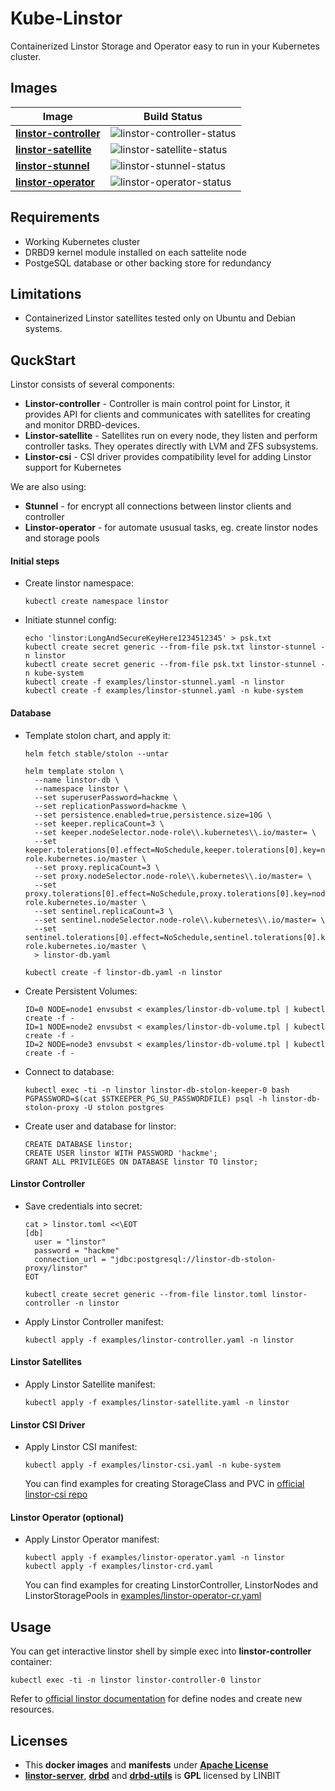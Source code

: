 # Kube-Linstor

Containerized Linstor Storage and Operator easy to run in your Kubernetes cluster.

## Images


| Image                    | Build Status                 |
|--------------------------|------------------------------|
| **[linstor-controller]** | ![linstor-controller-status] |
| **[linstor-satellite]**  | ![linstor-satellite-status]  |
| **[linstor-stunnel]**    | ![linstor-stunnel-status]    |
| **[linstor-operator]**   | ![linstor-operator-status]   |

[linstor-controller]: dockerfiles/linstor-controller/Dockerfile
[linstor-controller-status]: https://img.shields.io/docker/build/kvaps/linstor-controller.svg
[linstor-satellite]: dockerfiles/linstor-controller/Dockerfile
[linstor-satellite-status]: https://img.shields.io/docker/build/kvaps/linstor-satellite.svg
[linstor-stunnel]: dockerfiles/linstor-stunnel/Dockerfile
[linstor-stunnel-status]: https://img.shields.io/docker/build/kvaps/linstor-stunnel.svg
[linstor-operator]: dockerfiles/linstor-operator/Dockerfile
[linstor-operator-status]: https://img.shields.io/docker/build/kvaps/linstor-operator.svg

## Requirements

* Working Kubernetes cluster
* DRBD9 kernel module installed on each sattelite node
* PostgeSQL database or other backing store for redundancy

## Limitations

* Containerized Linstor satellites tested only on Ubuntu and Debian systems.

## QuckStart

Linstor consists of several components:

* **Linstor-controller** - Controller is main control point for Linstor, it provides API for clients and communicates with satellites for creating and monitor DRBD-devices.
* **Linstor-satellite** - Satellites run on every node, they listen and perform controller tasks. They operates directly with LVM and ZFS subsystems.
* **Linstor-csi** - CSI driver provides compatibility level for adding Linstor support for Kubernetes

We are also using:

* **Stunnel** - for encrypt all connections between linstor clients and controller
* **Linstor-operator** - for automate ususual tasks, eg. create linstor nodes and storage pools


#### Initial steps

* Create linstor namespace:

  ```
  kubectl create namespace linstor
  ```

* Initiate stunnel config:

  ```
  echo 'linstor:LongAndSecureKeyHere1234512345' > psk.txt
  kubectl create secret generic --from-file psk.txt linstor-stunnel -n linstor
  kubectl create secret generic --from-file psk.txt linstor-stunnel -n kube-system
  kubectl create -f examples/linstor-stunnel.yaml -n linstor
  kubectl create -f examples/linstor-stunnel.yaml -n kube-system
  ```

#### Database

* Template stolon chart, and apply it:

  ```
  helm fetch stable/stolon --untar
  
  helm template stolon \
    --name linstor-db \
    --namespace linstor \
    --set superuserPassword=hackme \
    --set replicationPassword=hackme \
    --set persistence.enabled=true,persistence.size=10G \
    --set keeper.replicaCount=3 \
    --set keeper.nodeSelector.node-role\\.kubernetes\\.io/master= \
    --set keeper.tolerations[0].effect=NoSchedule,keeper.tolerations[0].key=node-role.kubernetes.io/master \
    --set proxy.replicaCount=3 \
    --set proxy.nodeSelector.node-role\\.kubernetes\\.io/master= \
    --set proxy.tolerations[0].effect=NoSchedule,proxy.tolerations[0].key=node-role.kubernetes.io/master \
    --set sentinel.replicaCount=3 \
    --set sentinel.nodeSelector.node-role\\.kubernetes\\.io/master= \
    --set sentinel.tolerations[0].effect=NoSchedule,sentinel.tolerations[0].key=node-role.kubernetes.io/master \
    > linstor-db.yaml
  
  kubectl create -f linstor-db.yaml -n linstor
  ```

* Create Persistent Volumes:
  ```
  ID=0 NODE=node1 envsubst < examples/linstor-db-volume.tpl | kubectl create -f -
  ID=1 NODE=node2 envsubst < examples/linstor-db-volume.tpl | kubectl create -f -
  ID=2 NODE=node3 envsubst < examples/linstor-db-volume.tpl | kubectl create -f -
  ```

* Connect to database:
  ```
  kubectl exec -ti -n linstor linstor-db-stolon-keeper-0 bash
  PGPASSWORD=$(cat $STKEEPER_PG_SU_PASSWORDFILE) psql -h linstor-db-stolon-proxy -U stolon postgres
  ```
  
* Create user and database for linstor:
  ```
  CREATE DATABASE linstor;
  CREATE USER linstor WITH PASSWORD 'hackme';
  GRANT ALL PRIVILEGES ON DATABASE linstor TO linstor;
  ```

#### Linstor Controller

* Save credentials into secret:
  ```
  cat > linstor.toml <<\EOT
  [db]
    user = "linstor"
    password = "hackme"
    connection_url = "jdbc:postgresql://linstor-db-stolon-proxy/linstor"
  EOT
  
  kubectl create secret generic --from-file linstor.toml linstor-controller -n linstor
  ```
  
* Apply Linstor Controller manifest:
  ```
  kubectl apply -f examples/linstor-controller.yaml -n linstor
  ```

#### Linstor Satellites

* Apply Linstor Satellite manifest:

  ```
  kubectl apply -f examples/linstor-satellite.yaml -n linstor
  ```

#### Linstor CSI Driver

* Apply Linstor CSI manifest:

  ```
  kubectl apply -f examples/linstor-csi.yaml -n kube-system
  ```

  You can find examples for creating StorageClass and PVC in [official linstor-csi repo](https://github.com/LINBIT/linstor-csi/tree/master/examples/k8s)

#### Linstor Operator (optional)

* Apply Linstor Operator manifest:

  ```
  kubectl apply -f examples/linstor-operator.yaml -n linstor
  kubectl apply -f examples/linstor-crd.yaml
  ```
  
  You can find examples for creating LinstorController, LinstorNodes and LinstorStoragePools in [examples/linstor-operator-cr.yaml](examples/linstor-operator-cr.yaml)

## Usage

You can get interactive linstor shell by simple exec into **linstor-controller** container:

```
kubectl exec -ti -n linstor linstor-controller-0 linstor
```

Refer to [official linstor documentation](https://docs.linbit.com/linbit-docs/) for define nodes and create new resources.

## Licenses

* This **docker images** and **manifests** under **[Apache License](LICENSE)**
* **[linstor-server]**, **[drbd]** and **[drbd-utils]** is **GPL** licensed by LINBIT

[linstor-server]: https://github.com/LINBIT/linstor-server/blob/master/COPYING
[drbd]: https://github.com/LINBIT/drbd-9.0/blob/master/COPY
[drbd-utils]: https://github.com/LINBIT/drbd-utils/blob/master/COPYING
